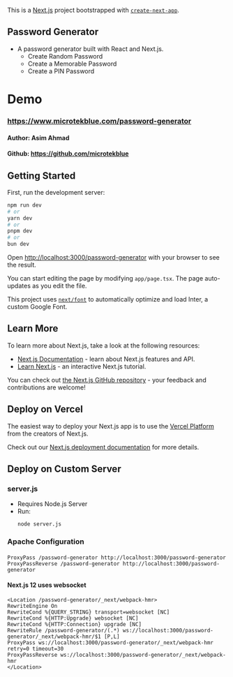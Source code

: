 This is a [Next.js](https://nextjs.org/) project bootstrapped with [`create-next-app`](https://github.com/vercel/next.js/tree/canary/packages/create-next-app).

## Password Generator
- A password generator built with React and Next.js.
    - Create Random Password
    - Create a Memorable Password
    - Create a PIN Password

# Demo
### https://www.microtekblue.com/password-generator

#### Author: Asim Ahmad
#### Github: https://github.com/microtekblue

## Getting Started

First, run the development server:

```bash
npm run dev
# or
yarn dev
# or
pnpm dev
# or
bun dev
```

Open [http://localhost:3000/password-generator](http://localhost:3000) with your browser to see the result.

You can start editing the page by modifying `app/page.tsx`. The page auto-updates as you edit the file.

This project uses [`next/font`](https://nextjs.org/docs/basic-features/font-optimization) to automatically optimize and load Inter, a custom Google Font.

## Learn More

To learn more about Next.js, take a look at the following resources:

- [Next.js Documentation](https://nextjs.org/docs) - learn about Next.js features and API.
- [Learn Next.js](https://nextjs.org/learn) - an interactive Next.js tutorial.

You can check out [the Next.js GitHub repository](https://github.com/vercel/next.js/) - your feedback and contributions are welcome!

## Deploy on Vercel

The easiest way to deploy your Next.js app is to use the [Vercel Platform](https://vercel.com/new?utm_medium=default-template&filter=next.js&utm_source=create-next-app&utm_campaign=create-next-app-readme) from the creators of Next.js.

Check out our [Next.js deployment documentation](https://nextjs.org/docs/deployment) for more details.

## Deploy on Custom Server

### server.js

- Requires Node.js Server
- Run: 
  ```
  node server.js 
  ```

### Apache Configuration

####

```
ProxyPass /password-generator http://localhost:3000/password-generator
ProxyPassReverse /password-generator http://localhost:3000/password-generator
```

#### Next.js 12 uses websocket
```
<Location /password-generator/_next/webpack-hmr>
RewriteEngine On
RewriteCond %{QUERY_STRING} transport=websocket [NC]
RewriteCond %{HTTP:Upgrade} websocket [NC]
RewriteCond %{HTTP:Connection} upgrade [NC]
RewriteRule /password-generator/(.*) ws://localhost:3000/password-generator/_next/webpack-hmr/$1 [P,L]
ProxyPass ws://localhost:3000/password-generator/_next/webpack-hmr retry=0 timeout=30
ProxyPassReverse ws://localhost:3000/password-generator/_next/webpack-hmr
</Location>
```

